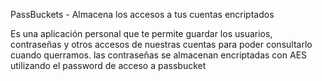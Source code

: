 PassBuckets - Almacena los accesos a tus cuentas encriptados

Es una aplicación personal que te permite guardar los usuarios, contraseñas y otros accesos de nuestras cuentas para 
poder consultarlo cuando querramos. las contraseñas se almacenan encriptadas con AES utilizando el password de acceso a 
passbucket

